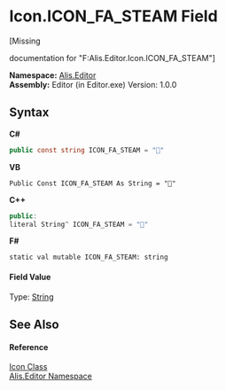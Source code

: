 # Icon.ICON_FA_STEAM Field
 

\[Missing <summary> documentation for "F:Alis.Editor.Icon.ICON_FA_STEAM"\]

**Namespace:**&nbsp;<a href="b150ade4-39de-a232-5f06-d3cdc1b2c538">Alis.Editor</a><br />**Assembly:**&nbsp;Editor (in Editor.exe) Version: 1.0.0

## Syntax

**C#**<br />
``` C#
public const string ICON_FA_STEAM = ""
```

**VB**<br />
``` VB
Public Const ICON_FA_STEAM As String = ""
```

**C++**<br />
``` C++
public:
literal String^ ICON_FA_STEAM = ""
```

**F#**<br />
``` F#
static val mutable ICON_FA_STEAM: string
```


#### Field Value
Type: <a href="https://docs.microsoft.com/dotnet/api/system.string" target="_blank">String</a>

## See Also


#### Reference
<a href="cc0f883c-67f8-f772-c6d7-a60b129f22a7">Icon Class</a><br /><a href="b150ade4-39de-a232-5f06-d3cdc1b2c538">Alis.Editor Namespace</a><br />